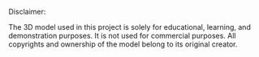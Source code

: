 Disclaimer:

The 3D model used in this project is solely for educational, learning, and demonstration purposes. 
It is not used for commercial purposes. All copyrights and ownership of the model belong to its original creator.
